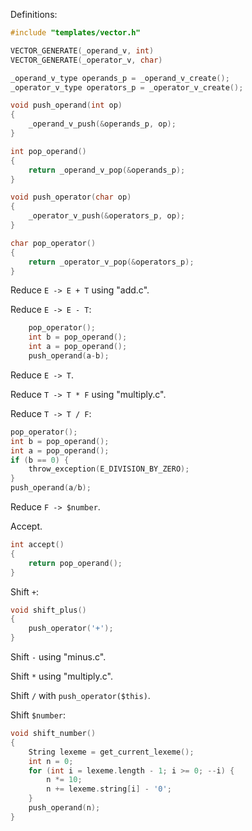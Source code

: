 Definitions:

```c
#include "templates/vector.h"

VECTOR_GENERATE(_operand_v, int)
VECTOR_GENERATE(_operator_v, char)

_operand_v_type operands_p = _operand_v_create();
_operator_v_type operators_p = _operator_v_create();

void push_operand(int op)
{
    _operand_v_push(&operands_p, op); 
}

int pop_operand()
{
    return _operand_v_pop(&operands_p);
}

void push_operator(char op)
{
    _operator_v_push(&operators_p, op);
}

char pop_operator()
{
    return _operator_v_pop(&operators_p);
}
```

Reduce `E -> E + T` using "add.c".

Reduce `E -> E - T`:

```C
    pop_operator();
    int b = pop_operand();
    int a = pop_operand();
    push_operand(a-b);
```

Reduce `E -> T`.

Reduce `T -> T * F` using "multiply.c".

Reduce `T -> T / F`:

```c
pop_operator();
int b = pop_operand();
int a = pop_operand();
if (b == 0) {
    throw_exception(E_DIVISION_BY_ZERO);
}
push_operand(a/b);
```
<!--or just write function body?-->

Reduce `F -> $number`.
<!--no action-->

Accept.

```c
int accept()
{
    return pop_operand();
}
```

Shift `+`:

~~~c
void shift_plus()
{
    push_operator('+');
}
~~~

Shift `-` using "minus.c".

Shift `*` using "multiply.c".

Shift `/` with `push_operator($this)`.
<!--inline shift callback-->

Shift `$number`:

```c
void shift_number()
{
    String lexeme = get_current_lexeme();
    int n = 0;
    for (int i = lexeme.length - 1; i >= 0; --i) {
        n *= 10;
        n += lexeme.string[i] - '0';
    }
    push_operand(n);
}
```
